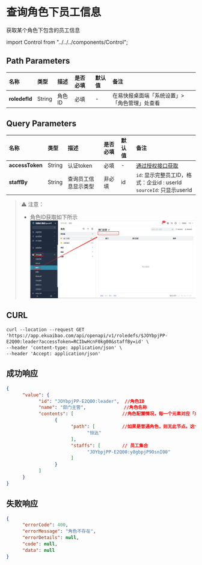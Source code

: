 # 查询角色下员工信息
获取某个角色下包含的员工信息

import Control from "../../../components/Control";

<Control
method="GET"
url="/api/openapi/v1/roledefs/$`roledefId`"
/>

## Path Parameters

| 名称 | 类型 | 描述 | 是否必填 | 默认值 | 备注 |
| :--- | :--- | :--- | :--- |:--- | :--- |
| **roledefId** | String | 角色ID | 必填 | - | 在易快报桌面端「系统设置」>「角色管理」处查看 | 

## Query Parameters

| 名称 | 类型 | 描述 | 是否必填 | 默认值 | 备注 |
| :--- | :--- | :--- | :--- |:--- | :--- |
| **accessToken** | String | 认证token	      | 必填   | - | [通过授权接口获取](/docs/open-api/getting-started/auth) |
| **staffBy**     | String | 查询员工信息显示类型 | 非必填 | id | `id`: 显示完整员工ID，格式：企业id : userId<br/>`sourceId`: 只显示userId |

> ⚠️ 注意：
> 
> - 角色ID获取如下所示
> ![image](images/角色ID.png)

## CURL
```
curl --location --request GET 'https://app.ekuaibao.com/api/openapi/v1/roledefs/$JOYbpjPP-E2Q00:leader?accessToken=RCIbwHcnF0kg00&staffBy=id' \
--header 'content-type: application/json' \
--header 'Accept: application/json'
```

## 成功响应
```json
{
      "value": {
            "id": "JOYbpjPP-E2Q00:leader",  //角色ID
            "name": "部门主管",              //角色名称
            "contents": [                  //角色配置情况，每一个元素对应「角色管理」界面右侧列表的一行
                  {
                        "path": [          //如果是普通角色，则无此节点。这个节点通过路径名称来表示一个部门或自定义档案值
                              "恒达"
                        ],
                        "staffs": [        // 员工集合
                              "JOYbpjPP-E2Q00:y8gbpjP9OsnI00"
                        ]
                  }
            ]
      }
}
```

## 失败响应
```json
{
      "errorCode": 400,
      "errorMessage": "角色不存在",
      "errorDetails": null,
      "code": null,
      "data": null
}
```